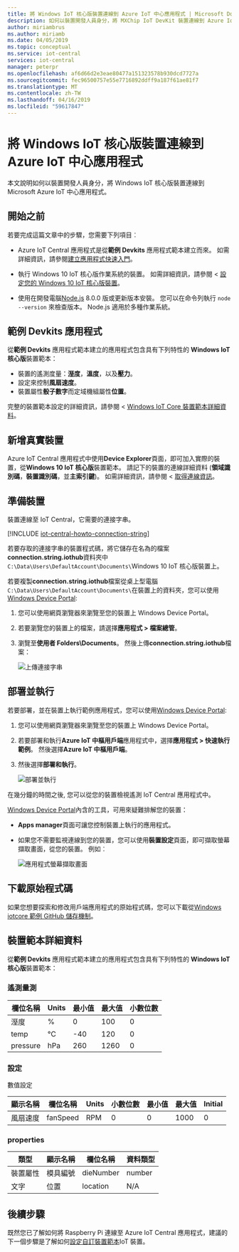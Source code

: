 ```yaml
---
title: 將 Windows IoT 核心版裝置連線到 Azure IoT 中心應用程式 | Microsoft Docs
description: 如何以裝置開發人員身分，將 MXChip IoT DevKit 裝置連線到 Azure IoT 中心應用程式。
author: miriambrus
ms.author: miriamb
ms.date: 04/05/2019
ms.topic: conceptual
ms.service: iot-central
services: iot-central
manager: peterpr
ms.openlocfilehash: af6d66d2e3eae80477a151323578b930dcd7727a
ms.sourcegitcommit: fec96500757e55e7716892ddff9a187f61ae81f7
ms.translationtype: MT
ms.contentlocale: zh-TW
ms.lasthandoff: 04/16/2019
ms.locfileid: "59617847"
---
```

# <a name="connect-a-windows-iot-core-device-to-your-azure-iot-central-application"></a>將 Windows IoT 核心版裝置連線到 Azure IoT 中心應用程式

本文說明如何以裝置開發人員身分，將 Windows IoT 核心版裝置連線到 Microsoft Azure IoT 中心應用程式。

## <a name="before-you-begin"></a>開始之前

若要完成這篇文章中的步驟，您需要下列項目︰

- Azure IoT Central 應用程式是從**範例 Devkits** 應用程式範本建立而來。 如需詳細資訊，請參閱[建立應用程式快速入門](quick-deploy-iot-central.md)。

- 執行 Windows 10 IoT 核心版作業系統的裝置。 如需詳細資訊，請參閱 <<c0> [ 設定您的 Windows 10 IoT 核心版裝置](https://docs.microsoft.com/windows/iot-core/tutorials/quickstarter/devicesetup)。

- 使用在開發電腦[Node.js](https://nodejs.org/) 8.0.0 版或更新版本安裝。 您可以在命令列執行 `node --version` 來檢查版本。 Node.js 適用於多種作業系統。

## <a name="the-sample-devkits-application"></a>範例 Devkits 應用程式

從**範例 Devkits** 應用程式範本建立的應用程式包含具有下列特性的 **Windows IoT 核心版**裝置範本：

- 裝置的遙測度量：**溼度**，**溫度**，以及**壓力**。
- 設定來控制**風扇速度**。
- 裝置屬性**骰子數字**而定域機組屬性**位置**。

完整的裝置範本設定的詳細資訊，請參閱 < [Windows IoT Core 裝置範本詳細資料](#device-template-details)。

## <a name="add-a-real-device"></a>新增真實裝置

Azure IoT Central 應用程式中使用**Device Explorer**頁面，即可加入實際的裝置，從**Windows 10 IoT 核心版**裝置範本。 請記下的裝置的連線詳細資料 (**領域識別碼**，**裝置識別碼**，並**主索引鍵**)。 如需詳細資訊，請參閱 <<c0> [ 取得連線資訊](howto-generate-connection-string.md#get-connection-information)。

## <a name="prepare-the-device"></a>準備裝置

裝置連線至 IoT Central，它需要的連接字串。

[!INCLUDE [iot-central-howto-connection-string](../../includes/iot-central-howto-connection-string.md)]

若要存取的連接字串的裝置程式碼，將它儲存在名為的檔案**connection.string.iothub**資料夾中`C:\Data\Users\DefaultAccount\Documents\`Windows 10 IoT 核心版裝置上。

若要複製**connection.string.iothub**檔案從桌上型電腦`C:\Data\Users\DefaultAccount\Documents\`在裝置上的資料夾，您可以使用[Windows Device Portal](https://docs.microsoft.com/windows/iot-core/manage-your-device/deviceportal):

1. 您可以使用網頁瀏覽器來瀏覽至您的裝置上 Windows Device Portal。
1. 若要瀏覽您的裝置上的檔案，請選擇**應用程式 > 檔案總管**。
1. 瀏覽至**使用者 Folders\Documents**。 然後上傳**connection.string.iothub**檔案：

    ![上傳連接字串](media/howto-connect-windowsiotcore/device-portal.png)

## <a name="deploy-and-run"></a>部署並執行

若要部署，並在裝置上執行範例應用程式，您可以使用[Windows Device Portal](https://docs.microsoft.com/windows/iot-core/manage-your-device/deviceportal):

1. 您可以使用網頁瀏覽器來瀏覽至您的裝置上 Windows Device Portal。
1. 若要部署和執行**Azure IoT 中樞用戶端**應用程式中，選擇**應用程式 > 快速執行範例**。 然後選擇**Azure IoT 中樞用戶端**。
1. 然後選擇**部署和執行**。

    ![部署並執行](media/howto-connect-windowsiotcore/quick-run.png)

在幾分鐘的時間之後, 您可以從您的裝置檢視遙測 IoT Central 應用程式中。

[Windows Device Portal](https://docs.microsoft.com/windows/iot-core/manage-your-device/deviceportal)內含的工具，可用來疑難排解您的裝置：

- **Apps manager**頁面可讓您控制裝置上執行的應用程式。
- 如果您不需要監視連線到您的裝置，您可以使用**裝置設定**頁面，即可擷取螢幕擷取畫面，從您的裝置。 例如︰

    ![應用程式螢幕擷取畫面](media/howto-connect-windowsiotcore/iot-hub-foreground-client.png)

## <a name="download-the-source-code"></a>下載原始程式碼

如果您想要探索和修改用戶端應用程式的原始程式碼，您可以下載從[Windows iotcore 範例 GitHub 儲存機制](https://github.com/Microsoft/Windows-iotcore-samples/blob/master/Samples/Azure/IoTHubClients)。

## <a name="device-template-details"></a>裝置範本詳細資料

從**範例 Devkits** 應用程式範本建立的應用程式包含具有下列特性的 **Windows IoT 核心版**裝置範本：

### <a name="telemetry-measurements"></a>遙測量測

| 欄位名稱     | Units  | 最小值 | 最大值 | 小數位數 |
| -------------- | ------ | ------- | ------- | -------------- |
| 溼度       | %      | 0       | 100     | 0              |
| temp           | °C     | -40     | 120     | 0              |
| pressure       | hPa    | 260     | 1260    | 0              |

### <a name="settings"></a>設定

數值設定

| 顯示名稱 | 欄位名稱 | Units | 小數位數 | 最小值 | 最大值 | Initial |
| ------------ | ---------- | ----- | -------------- | ------- | ------- | ------- |
| 風扇速度    | fanSpeed   | RPM   | 0              | 0       | 1000    | 0       |

### <a name="properties"></a>properties

| 類型            | 顯示名稱 | 欄位名稱 | 資料類型 |
| --------------- | ------------ | ---------- | --------- |
| 裝置屬性 | 模具編號   | dieNumber  | number    |
| 文字            | 位置     | location   | N/A       |

## <a name="next-steps"></a>後續步驟

既然您已了解如何將 Raspberry Pi 連線至 Azure IoT Central 應用程式，建議的下一個步驟是了解如何[設定自訂裝置範本](howto-set-up-template.md)IoT 裝置。